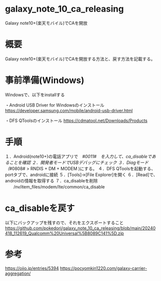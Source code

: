 # galaxy_note_10_ca_releasing
Galaxy note10+(楽天モバイル)でCAを開放

# 概要
Galaxy note10+(楽天モバイル)でCAを開放する方法と、戻す方法を記載する。

# 事前準備(Windows)
Windowsで、以下をinstallする

・Android USB Driver for Windowsのインストール
https://developer.samsung.com/mobile/android-usb-driver.html


・DFS QToolsのインストール
https://cdmatool.net/Downloads/Products


# 手順

１．Android(note10+)の電話アプリで　*#0011#　を入力して、ca_disableであることを確認
２．開発者モードでUSBデバッグにチェック
３．Diagモード（*#0808# > RNDIS + DM + MODEM )にする。
４．DFS QToolsを起動する、portタブで、androidに接続
５．[Tools]→[File Explorer]を開く
６．[Read]で、androidの情報を取得する
７．ca_disableを削除
　　/nv/item_files/modem/lte/common/ca_disable

# ca_disableを戻す

以下にバックアップを残すので、それをエクスポートすること
https://github.com/pokedori/galaxy_note_10_ca_releasing/blob/main/20240418_112619_Qualcomm%20Universal%5B8089C141%5D.zip

# 参考

https://oiio.jp/entries/5394
https://pocyomkin1220.com/galaxy-carrier-aggregation/